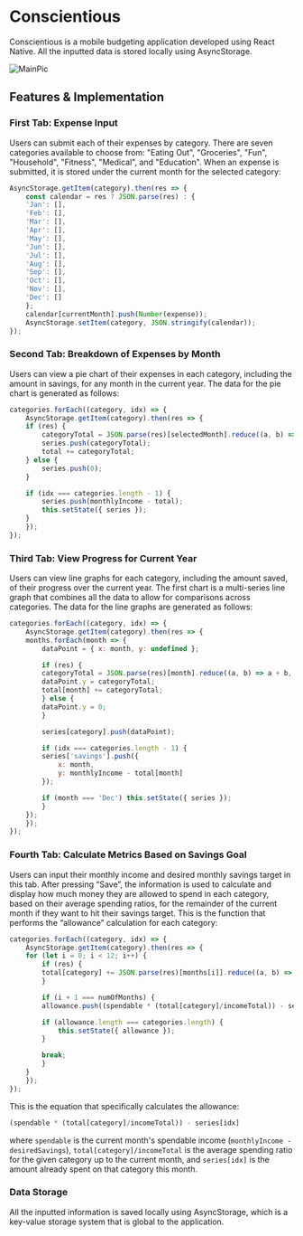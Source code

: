 # Conscientious

Conscientious is a mobile budgeting application developed using React Native. All the 
inputted data is stored locally using AsyncStorage.

![MainPic](http://res.cloudinary.com/dnj5rmvun/image/upload/v1521168355/main_screen_conscientious_sbe1n5.jpg)

## Features & Implementation

### First Tab: Expense Input

Users can submit each of their expenses by category. There are seven categories available to choose from: "Eating Out", "Groceries", "Fun", "Household", "Fitness", "Medical", and "Education". When an expense is submitted, it is stored under the current month for the selected category:

```javascript
AsyncStorage.getItem(category).then(res => {
    const calendar = res ? JSON.parse(res) : {
    'Jan': [],
    'Feb': [],
    'Mar': [],
    'Apr': [],
    'May': [],
    'Jun': [],
    'Jul': [],
    'Aug': [],
    'Sep': [],
    'Oct': [],
    'Nov': [],
    'Dec': []
    };
    calendar[currentMonth].push(Number(expense));
    AsyncStorage.setItem(category, JSON.stringify(calendar));
});
```

### Second Tab: Breakdown of Expenses by Month

Users can view a pie chart of their expenses in each category, including the amount in savings, for any month in the current year. The data for the pie chart is generated as follows:

```javascript
categories.forEach((category, idx) => {
    AsyncStorage.getItem(category).then(res => {
    if (res) {
        categoryTotal = JSON.parse(res)[selectedMonth].reduce((a, b) => a + b, 0);
        series.push(categoryTotal);
        total += categoryTotal;
    } else {
        series.push(0);
    }

    if (idx === categories.length - 1) {
        series.push(monthlyIncome - total);
        this.setState({ series });
    }
    });
});
```

### Third Tab: View Progress for Current Year

Users can view line graphs for each category, including the amount saved, of their progress over the current year. The first chart is a multi-series line graph that combines all the data to allow for comparisons across categories. The data for the line graphs are generated as follows:

```javascript
categories.forEach((category, idx) => {
    AsyncStorage.getItem(category).then(res => {
    months.forEach(month => {
        dataPoint = { x: month, y: undefined };

        if (res) {
        categoryTotal = JSON.parse(res)[month].reduce((a, b) => a + b, 0);
        dataPoint.y = categoryTotal;
        total[month] += categoryTotal;
        } else {
        dataPoint.y = 0;
        }

        series[category].push(dataPoint);

        if (idx === categories.length - 1) {
        series['savings'].push({
            x: month,
            y: monthlyIncome - total[month]
        });

        if (month === 'Dec') this.setState({ series });
        }
    });
    });
});
```

### Fourth Tab: Calculate Metrics Based on Savings Goal

Users can input their monthly income and desired monthly savings target in this tab. After pressing “Save”, the information is used to calculate and display how much money they are allowed to spend in each category, based on their average spending ratios, for the remainder of the current month if they want to hit their savings target. This is the function that performs the “allowance” calculation for each category:

```javascript
categories.forEach((category, idx) => {
    AsyncStorage.getItem(category).then(res => {
    for (let i = 0; i < 12; i++) {
        if (res) {
        total[category] += JSON.parse(res)[months[i]].reduce((a, b) => a + b, 0);
        }

        if (i + 1 === numOfMonths) {
        allowance.push((spendable * (total[category]/incomeTotal)) - series[idx]);

        if (allowance.length === categories.length) {
            this.setState({ allowance });
        }

        break;
        }
    }
    });
});
```

This is the equation that specifically calculates the allowance:

```javascript
(spendable * (total[category]/incomeTotal)) - series[idx]
```
where `spendable` is the current month's spendable income (`monthlyIncome - desiredSavings`), `total[category]/incomeTotal` is the average spending ratio for the given category up to the current month, and `series[idx]` is the amount already spent on that category this month.

### Data Storage

All the inputted information is saved locally using AsyncStorage, which is a key-value storage system that is global to the application.
